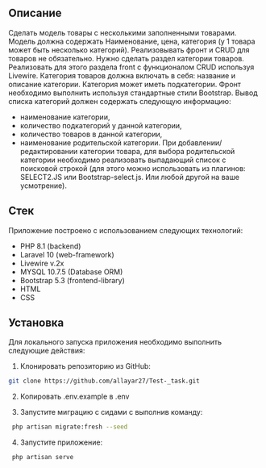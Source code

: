 ## Описание

Сделать модель товары с несколькими заполненными товарами. Модель должна содержать Наименование, цена, категория (у 1 товара может быть несколько категорий).
Реализовывать фронт и CRUD для товаров не обязательно. 
Нужно сделать раздел категории товаров. Реализовать для этого раздела front с функционалом CRUD используя Livewire.
Категория товаров должна включать в себя: название и описание категории. 
Категория может иметь подкатегории.
Фронт необходимо выполнить используя стандартные стили Bootstrap.
Вывод списка категорий должен содержать следующую информацию: 
- наименование категории, 
- количество подкатегорий у данной категории, 
- количество товаров в данной категории, 
- наименование родительской категории.
При добавлении/редактировании категории товара, для выбора родительской категории необходимо реализовать выпадающий список с поисковой строкой (для этого можно использовать из плагинов: SELECT2.JS или Bootstrap-select.js. Или любой другой на ваше усмотрение). 


## Стек

Приложение построено с использованием следующих технологий:

- PHP 8.1 (backend)
- Laravel 10 (web-framework)
- Livewire v.2x 
- MYSQL 10.7.5 (Database ORM)
- Bootstrap 5.3 (frontend-library)
- HTML
- CSS


## Установка

Для локального запуска приложения необходимо выполнить следующие действия:

1. Клонировать репозиторию из GitHub:

```bash
git clone https://github.com/allayar27/Test-_task.git
```

2. Копировать .env.example в .env

3. Запустите миграцию с сидами с выполнив команду:

```bash
 php artisan migrate:fresh --seed
``` 
   
4. Запустите приложение:

```bash
 php artisan serve
```




